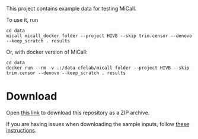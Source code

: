 
This project contains example data for testing MiCall.

To use it, run

```shell
cd data
micall micall_docker folder --project HIVB --skip trim.censor --denovo --keep_scratch . results
```

Or, with docker version of MiCall:

```shell
cd data
docker run --rm -v .:/data cfelab/micall folder --project HIVB --skip trim.censor --denovo --keep_scratch . results
```

# Download

Open [this link](https://codeload.github.com/cfe-lab/MiCall/legacy.zip/refs/heads/example-inputs) to download this repository as a ZIP archive.

If you are having issues when downloading the sample inputs, follow [these instructions](https://www.wikihow.com/Download-a-GitHub-Folder).
